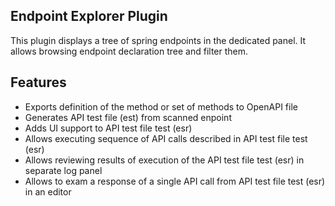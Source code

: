 Endpoint Explorer Plugin
--------------------------

This plugin displays a tree of spring endpoints in the dedicated panel.
It allows browsing endpoint declaration tree and filter them.

Features
---------
- Exports definition of the method or set of methods to OpenAPI file
- Generates API test file (est) from scanned enpoint
- Adds UI support to API test file test (esr)
- Allows executing sequence of API calls described in API test file test (esr)
- Allows reviewing results of execution of the API test file test (esr) in separate log panel
- Allows to exam a response of a single API call from  API test file test (esr) in an editor
